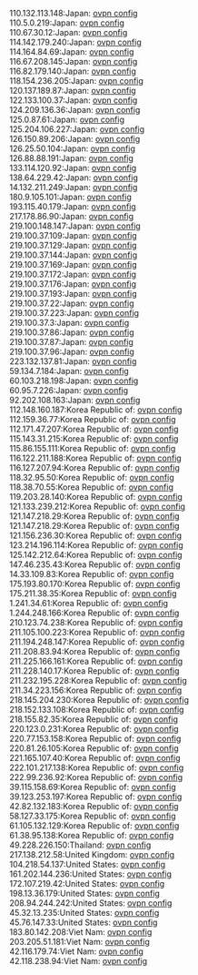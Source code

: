 110.132.113.148:Japan: [ovpn config](vpn/110_132_113_148.ovpn)  
110.5.0.219:Japan: [ovpn config](vpn/110_5_0_219.ovpn)  
110.67.30.12:Japan: [ovpn config](vpn/110_67_30_12.ovpn)  
114.142.179.240:Japan: [ovpn config](vpn/114_142_179_240.ovpn)  
114.164.84.69:Japan: [ovpn config](vpn/114_164_84_69.ovpn)  
116.67.208.145:Japan: [ovpn config](vpn/116_67_208_145.ovpn)  
116.82.179.140:Japan: [ovpn config](vpn/116_82_179_140.ovpn)  
118.154.236.205:Japan: [ovpn config](vpn/118_154_236_205.ovpn)  
120.137.189.87:Japan: [ovpn config](vpn/120_137_189_87.ovpn)  
122.133.100.37:Japan: [ovpn config](vpn/122_133_100_37.ovpn)  
124.209.136.36:Japan: [ovpn config](vpn/124_209_136_36.ovpn)  
125.0.87.61:Japan: [ovpn config](vpn/125_0_87_61.ovpn)  
125.204.106.227:Japan: [ovpn config](vpn/125_204_106_227.ovpn)  
126.150.89.206:Japan: [ovpn config](vpn/126_150_89_206.ovpn)  
126.25.50.104:Japan: [ovpn config](vpn/126_25_50_104.ovpn)  
126.88.88.191:Japan: [ovpn config](vpn/126_88_88_191.ovpn)  
133.114.120.92:Japan: [ovpn config](vpn/133_114_120_92.ovpn)  
138.64.229.42:Japan: [ovpn config](vpn/138_64_229_42.ovpn)  
14.132.211.249:Japan: [ovpn config](vpn/14_132_211_249.ovpn)  
180.9.105.101:Japan: [ovpn config](vpn/180_9_105_101.ovpn)  
193.115.40.179:Japan: [ovpn config](vpn/193_115_40_179.ovpn)  
217.178.86.90:Japan: [ovpn config](vpn/217_178_86_90.ovpn)  
219.100.148.147:Japan: [ovpn config](vpn/219_100_148_147.ovpn)  
219.100.37.109:Japan: [ovpn config](vpn/219_100_37_109.ovpn)  
219.100.37.129:Japan: [ovpn config](vpn/219_100_37_129.ovpn)  
219.100.37.144:Japan: [ovpn config](vpn/219_100_37_144.ovpn)  
219.100.37.169:Japan: [ovpn config](vpn/219_100_37_169.ovpn)  
219.100.37.172:Japan: [ovpn config](vpn/219_100_37_172.ovpn)  
219.100.37.176:Japan: [ovpn config](vpn/219_100_37_176.ovpn)  
219.100.37.193:Japan: [ovpn config](vpn/219_100_37_193.ovpn)  
219.100.37.22:Japan: [ovpn config](vpn/219_100_37_22.ovpn)  
219.100.37.223:Japan: [ovpn config](vpn/219_100_37_223.ovpn)  
219.100.37.3:Japan: [ovpn config](vpn/219_100_37_3.ovpn)  
219.100.37.86:Japan: [ovpn config](vpn/219_100_37_86.ovpn)  
219.100.37.87:Japan: [ovpn config](vpn/219_100_37_87.ovpn)  
219.100.37.96:Japan: [ovpn config](vpn/219_100_37_96.ovpn)  
223.132.137.81:Japan: [ovpn config](vpn/223_132_137_81.ovpn)  
59.134.7.184:Japan: [ovpn config](vpn/59_134_7_184.ovpn)  
60.103.218.198:Japan: [ovpn config](vpn/60_103_218_198.ovpn)  
60.95.7.226:Japan: [ovpn config](vpn/60_95_7_226.ovpn)  
92.202.108.163:Japan: [ovpn config](vpn/92_202_108_163.ovpn)  
112.148.160.187:Korea Republic of: [ovpn config](vpn/112_148_160_187.ovpn)  
112.159.36.77:Korea Republic of: [ovpn config](vpn/112_159_36_77.ovpn)  
112.171.47.207:Korea Republic of: [ovpn config](vpn/112_171_47_207.ovpn)  
115.143.31.215:Korea Republic of: [ovpn config](vpn/115_143_31_215.ovpn)  
115.86.155.111:Korea Republic of: [ovpn config](vpn/115_86_155_111.ovpn)  
116.122.211.188:Korea Republic of: [ovpn config](vpn/116_122_211_188.ovpn)  
116.127.207.94:Korea Republic of: [ovpn config](vpn/116_127_207_94.ovpn)  
118.32.95.50:Korea Republic of: [ovpn config](vpn/118_32_95_50.ovpn)  
118.38.70.55:Korea Republic of: [ovpn config](vpn/118_38_70_55.ovpn)  
119.203.28.140:Korea Republic of: [ovpn config](vpn/119_203_28_140.ovpn)  
121.133.239.212:Korea Republic of: [ovpn config](vpn/121_133_239_212.ovpn)  
121.147.218.29:Korea Republic of: [ovpn config](vpn/121_147_218_29.ovpn)  
121.147.218.29:Korea Republic of: [ovpn config](vpn/121_147_218_29.ovpn)  
121.156.236.30:Korea Republic of: [ovpn config](vpn/121_156_236_30.ovpn)  
123.214.196.114:Korea Republic of: [ovpn config](vpn/123_214_196_114.ovpn)  
125.142.212.64:Korea Republic of: [ovpn config](vpn/125_142_212_64.ovpn)  
147.46.235.43:Korea Republic of: [ovpn config](vpn/147_46_235_43.ovpn)  
14.33.109.83:Korea Republic of: [ovpn config](vpn/14_33_109_83.ovpn)  
175.193.80.170:Korea Republic of: [ovpn config](vpn/175_193_80_170.ovpn)  
175.211.38.35:Korea Republic of: [ovpn config](vpn/175_211_38_35.ovpn)  
1.241.34.61:Korea Republic of: [ovpn config](vpn/1_241_34_61.ovpn)  
1.244.248.166:Korea Republic of: [ovpn config](vpn/1_244_248_166.ovpn)  
210.123.74.238:Korea Republic of: [ovpn config](vpn/210_123_74_238.ovpn)  
211.105.100.223:Korea Republic of: [ovpn config](vpn/211_105_100_223.ovpn)  
211.194.248.147:Korea Republic of: [ovpn config](vpn/211_194_248_147.ovpn)  
211.208.83.94:Korea Republic of: [ovpn config](vpn/211_208_83_94.ovpn)  
211.225.166.161:Korea Republic of: [ovpn config](vpn/211_225_166_161.ovpn)  
211.228.140.17:Korea Republic of: [ovpn config](vpn/211_228_140_17.ovpn)  
211.232.195.228:Korea Republic of: [ovpn config](vpn/211_232_195_228.ovpn)  
211.34.223.156:Korea Republic of: [ovpn config](vpn/211_34_223_156.ovpn)  
218.145.204.230:Korea Republic of: [ovpn config](vpn/218_145_204_230.ovpn)  
218.152.133.108:Korea Republic of: [ovpn config](vpn/218_152_133_108.ovpn)  
218.155.82.35:Korea Republic of: [ovpn config](vpn/218_155_82_35.ovpn)  
220.123.0.231:Korea Republic of: [ovpn config](vpn/220_123_0_231.ovpn)  
220.77.153.158:Korea Republic of: [ovpn config](vpn/220_77_153_158.ovpn)  
220.81.26.105:Korea Republic of: [ovpn config](vpn/220_81_26_105.ovpn)  
221.165.107.40:Korea Republic of: [ovpn config](vpn/221_165_107_40.ovpn)  
222.101.217.138:Korea Republic of: [ovpn config](vpn/222_101_217_138.ovpn)  
222.99.236.92:Korea Republic of: [ovpn config](vpn/222_99_236_92.ovpn)  
39.115.158.69:Korea Republic of: [ovpn config](vpn/39_115_158_69.ovpn)  
39.123.253.197:Korea Republic of: [ovpn config](vpn/39_123_253_197.ovpn)  
42.82.132.183:Korea Republic of: [ovpn config](vpn/42_82_132_183.ovpn)  
58.127.33.175:Korea Republic of: [ovpn config](vpn/58_127_33_175.ovpn)  
61.105.132.129:Korea Republic of: [ovpn config](vpn/61_105_132_129.ovpn)  
61.38.95.138:Korea Republic of: [ovpn config](vpn/61_38_95_138.ovpn)  
49.228.226.150:Thailand: [ovpn config](vpn/49_228_226_150.ovpn)  
217.138.212.58:United Kingdom: [ovpn config](vpn/217_138_212_58.ovpn)  
104.218.54.137:United States: [ovpn config](vpn/104_218_54_137.ovpn)  
161.202.144.236:United States: [ovpn config](vpn/161_202_144_236.ovpn)  
172.107.219.42:United States: [ovpn config](vpn/172_107_219_42.ovpn)  
198.13.36.179:United States: [ovpn config](vpn/198_13_36_179.ovpn)  
208.94.244.242:United States: [ovpn config](vpn/208_94_244_242.ovpn)  
45.32.13.235:United States: [ovpn config](vpn/45_32_13_235.ovpn)  
45.76.147.33:United States: [ovpn config](vpn/45_76_147_33.ovpn)  
183.80.142.208:Viet Nam: [ovpn config](vpn/183_80_142_208.ovpn)  
203.205.51.181:Viet Nam: [ovpn config](vpn/203_205_51_181.ovpn)  
42.116.179.74:Viet Nam: [ovpn config](vpn/42_116_179_74.ovpn)  
42.118.238.94:Viet Nam: [ovpn config](vpn/42_118_238_94.ovpn)  
